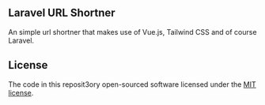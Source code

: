 ## Laravel URL Shortner

An simple url shortner that makes use of Vue.js, Tailwind CSS and of course Laravel.

## License

The code in this reposit3ory open-sourced software licensed under the [MIT license](https://opensource.org/licenses/MIT).
